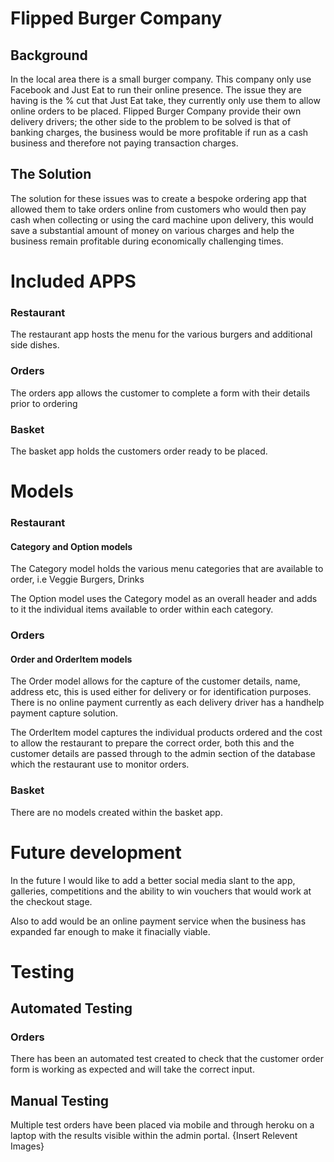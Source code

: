 

# Flipped Burger Company 

## Background

In the local area there is a small burger company. This company only use Facebook and Just Eat to run their online presence. The issue they are having is the % cut that Just Eat take, they currently only use them to allow online orders to be placed. Flipped Burger Company provide their own delivery drivers; the other side to the problem to be solved is that of banking charges, the business would be more profitable if run as a cash business and therefore not paying transaction charges.

## The Solution

The solution for these issues was to create a bespoke ordering app that allowed them to take orders online from customers who would then pay cash when collecting or using the card machine upon delivery, this would save a substantial amount of money on various charges and help the business remain profitable during economically challenging times.

# Included APPS

### Restaurant 

The restaurant app hosts the menu for the various burgers and additional side dishes.

### Orders

The orders app allows the customer to complete a form with their details prior to ordering
### Basket

The basket app holds the customers order ready to be placed.

# Models

### Restaurant

#### Category and Option models

The Category model holds the various menu categories that are available to order, i.e Veggie Burgers, Drinks

The Option model uses the Category model as an overall header and adds to it the individual items available to order within each category.

### Orders

#### Order and OrderItem models

The Order model allows for the capture of the customer details, name, address etc, this is used either for delivery or for identification purposes. There is no online payment currently as each delivery driver has a handhelp payment capture solution.

The OrderItem model captures the individual products ordered and the cost to allow the restaurant to prepare the correct order, both this and the customer details are passed through to the admin section of the database which the restaurant use to monitor orders.

### Basket

There are no models created within the basket app.



# Future development

In the future I would like to add a better social media slant to the app, galleries, competitions and the ability to win vouchers that would work at the checkout stage.

Also to add would be an online payment service when the business has expanded far enough to make it finacially viable.


# Testing 

## Automated Testing

### Orders

There has been an automated test created to check that the customer order form is working as expected and will take the correct input.

## Manual Testing

Multiple test orders have been placed via mobile and through heroku on a laptop with the results visible within the admin portal. {Insert Relevent Images}


